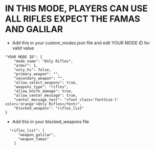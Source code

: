 <h1>IN THIS MODE, PLAYERS CAN USE ALL RIFLES EXPECT THE FAMAS AND GALILAR</h1>

- Add this in your custom_modes.json file and edit YOUR MODE ID for valid value
```
"YOUR MODE ID": {
    "mode_name": "Only Rifles",
    "armor": 1,
    "only_hs": false,
    "primary_weapon": "",
    "secondary_weapon": "",
    "allow_select_weapons": true,
    "weapons_type": "rifles",
    "allow_knife_damage": true,
    "allow_center_message": true,
    "center_message_text": "<font class='fontSize-l' color='orange'>Only Rifles</font>",
    "blocked_weapons": "rifles_list"
}
```
- Add this in your blocked_weapons file
```
  "rifles_list": [
      "weapon_galilar",
      "weapon_famas"
    ]
```
